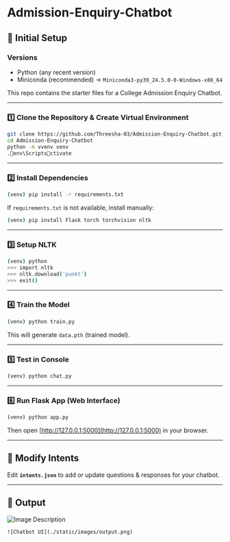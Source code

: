 # Admission-Enquiry-Chatbot

## 🚀 Initial Setup

### Versions
- Python (any recent version)
- Miniconda (recommended) → `Miniconda3-py39_24.5.0-0-Windows-x86_64`

This repo contains the starter files for a College Admission Enquiry Chatbot.

---

### 1️⃣ Clone the Repository & Create Virtual Environment
```bash
git clone https://github.com/Threesha-03/Admission-Enquiry-Chatbot.git
cd Admission-Enquiry-Chatbot
python -m vvenv venv
.env\Scriptsctivate
```

---

### 2️⃣ Install Dependencies
```bash
(venv) pip install -r requirements.txt
```

If `requirements.txt` is not available, install manually:
```bash
(venv) pip install Flask torch torchvision nltk
```

---

### 3️⃣ Setup NLTK
```bash
(venv) python
>>> import nltk
>>> nltk.download('punkt')
>>> exit()
```

---

### 4️⃣ Train the Model
```bash
(venv) python train.py
```
This will generate `data.pth` (trained model).

---

### 5️⃣ Test in Console
```bash
(venv) python chat.py
```

---

### 6️⃣ Run Flask App (Web Interface)
```bash
(venv) python app.py
```
Then open [http://127.0.0.1:5000](http://127.0.0.1:5000) in your browser.

---

## 📂 Modify Intents
Edit **`intents.json`** to add or update questions & responses for your chatbot.

---

## 📸 Output
![Image Description](https://github.com/user-attachments/assets/aa83bfa7-5bcb-4b99-aa58-5931f8ab582f)


```
![Chatbot UI](./static/images/output.png)

```
